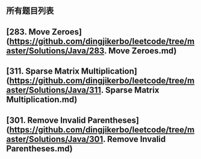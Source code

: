 所有题目列表
------

## [**283. Move Zeroes**](https://github.com/dingjikerbo/leetcode/tree/master/Solutions/Java/283. Move Zeroes.md)
## [**311. Sparse Matrix Multiplication**](https://github.com/dingjikerbo/leetcode/tree/master/Solutions/Java/311. Sparse Matrix Multiplication.md)
## [**301. Remove Invalid Parentheses**](https://github.com/dingjikerbo/leetcode/tree/master/Solutions/Java/301. Remove Invalid Parentheses.md)
